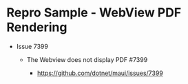 # Repro Sample - WebView PDF Rendering

*   Issue 7399

    *   The Webview does not display PDF #7399

        *   https://github.com/dotnet/maui/issues/7399



